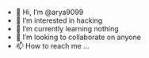 - 👋 Hi, I’m @arya9099
- 👀 I’m interested in hacking
- 🌱 I’m currently learning nothing
- 💞️ I’m looking to collaborate on anyone
- 📫 How to reach me ...

<!---
arya9099/arya9099 is a ✨ special ✨ repository because its `README.md` (this file) appears on your GitHub profile.
You can click the Preview link to take a look at your changes.
--->
